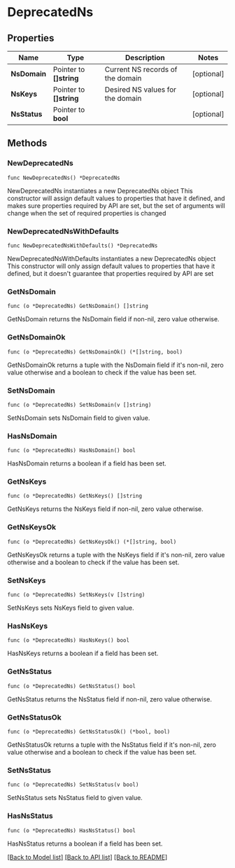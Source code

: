# DeprecatedNs

## Properties

Name | Type | Description | Notes
------------ | ------------- | ------------- | -------------
**NsDomain** | Pointer to **[]string** | Current NS records of the domain | [optional] 
**NsKeys** | Pointer to **[]string** | Desired NS values for the domain | [optional] 
**NsStatus** | Pointer to **bool** |  | [optional] 

## Methods

### NewDeprecatedNs

`func NewDeprecatedNs() *DeprecatedNs`

NewDeprecatedNs instantiates a new DeprecatedNs object
This constructor will assign default values to properties that have it defined,
and makes sure properties required by API are set, but the set of arguments
will change when the set of required properties is changed

### NewDeprecatedNsWithDefaults

`func NewDeprecatedNsWithDefaults() *DeprecatedNs`

NewDeprecatedNsWithDefaults instantiates a new DeprecatedNs object
This constructor will only assign default values to properties that have it defined,
but it doesn't guarantee that properties required by API are set

### GetNsDomain

`func (o *DeprecatedNs) GetNsDomain() []string`

GetNsDomain returns the NsDomain field if non-nil, zero value otherwise.

### GetNsDomainOk

`func (o *DeprecatedNs) GetNsDomainOk() (*[]string, bool)`

GetNsDomainOk returns a tuple with the NsDomain field if it's non-nil, zero value otherwise
and a boolean to check if the value has been set.

### SetNsDomain

`func (o *DeprecatedNs) SetNsDomain(v []string)`

SetNsDomain sets NsDomain field to given value.

### HasNsDomain

`func (o *DeprecatedNs) HasNsDomain() bool`

HasNsDomain returns a boolean if a field has been set.

### GetNsKeys

`func (o *DeprecatedNs) GetNsKeys() []string`

GetNsKeys returns the NsKeys field if non-nil, zero value otherwise.

### GetNsKeysOk

`func (o *DeprecatedNs) GetNsKeysOk() (*[]string, bool)`

GetNsKeysOk returns a tuple with the NsKeys field if it's non-nil, zero value otherwise
and a boolean to check if the value has been set.

### SetNsKeys

`func (o *DeprecatedNs) SetNsKeys(v []string)`

SetNsKeys sets NsKeys field to given value.

### HasNsKeys

`func (o *DeprecatedNs) HasNsKeys() bool`

HasNsKeys returns a boolean if a field has been set.

### GetNsStatus

`func (o *DeprecatedNs) GetNsStatus() bool`

GetNsStatus returns the NsStatus field if non-nil, zero value otherwise.

### GetNsStatusOk

`func (o *DeprecatedNs) GetNsStatusOk() (*bool, bool)`

GetNsStatusOk returns a tuple with the NsStatus field if it's non-nil, zero value otherwise
and a boolean to check if the value has been set.

### SetNsStatus

`func (o *DeprecatedNs) SetNsStatus(v bool)`

SetNsStatus sets NsStatus field to given value.

### HasNsStatus

`func (o *DeprecatedNs) HasNsStatus() bool`

HasNsStatus returns a boolean if a field has been set.


[[Back to Model list]](../README.md#documentation-for-models) [[Back to API list]](../README.md#documentation-for-api-endpoints) [[Back to README]](../README.md)


